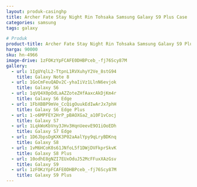 ```yaml
---
layout: produk-casinghp
title: Archer Fate Stay Night Rin Tohsaka Samsung Galaxy S9 Plus Case
categories: samsung
tags: galaxy

# Produk
product-title: Archer Fate Stay Night Rin Tohsaka Samsung Galaxy S9 Plus Case
harga: 90000
sku: hn-4966
image-drive: 1zFOKzYpFCAFE0DHBPceb_-fj76Scy87M
gallery:
  - url: 1IgUYqlL2-TtpnL1RVXuhyY2Ve_8stG94
    title: Galaxy Note 8
  - url: 1GoCmFeuQADv2C-yhaIiVz1LlnN6evjok
    title: Galaxy S6
  - url: 1qVQ4X0pOdLaAZZoteZHfAaxcAkDjKm4r
    title: Galaxy S6 Edge
  - url: 1FbXBBP9mVe_CcQigOuukEdIwArJx7phH
    title: Galaxy S6 Edge Plus
  - url: 1-o6MPFEY2HrP_pBAOXGa2_a10F1vCocj
    title: Galaxy S7
  - url: 1LqkWoKbVny3JHv3HqnUeevE9O1iOoEDh
    title: Galaxy S7 Edge
  - url: 1D6JbpsDgKXK3P02aAalYpy9qLryBDKnq
    title: Galaxy S8
  - url: 1vM6HCoK0s61JNfoL5f1DWjDVFkprSkvK
    title: Galaxy S8 Plus
  - url: 10odhE8gNZI7EUxOduJ52McFFuxXAzGsv
    title: Galaxy S9
  - url: 1zFOKzYpFCAFE0DHBPceb_-fj76Scy87M
    title: Galaxy S9 Plus
---
```

